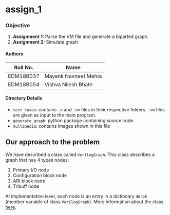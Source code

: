 # assign_1
 
### Objective
1. **Assignment 1:** Parse the VM file and generate a biparted graph.
2. **Assignment 2:** Simulate graph
#### Authors
| Roll No. | Name |
| --- | --- |
| EDM18B037 | Mayank Navneet Mehta |
| EDM18B054 | Vishva Nilesh Bhate |

#### Directory Details
- `test_cases`: contains `.v` and `.vm` files in their respective folders. `.vm` files are given as input to the main program.
- `generate_graph`: python package containing source code.
- `multimedia`: contains images shown in this file

## Our approach to the problem
We have described a class called `VerilogGraph`. This class describes a graph that has 4 types nodes:
1. Primary I/O node
2. Configuration block node
3. ARI block node
4. Tribuff node

At implementation level, each node is an entry in a dictionary `dGrph` (member variable of class `VerilogGraph`). More information about the class [here](./docs/on_VerilogGraph.md).